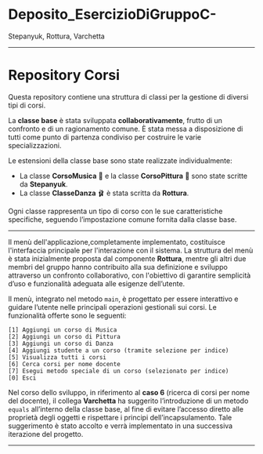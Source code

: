 # Deposito_EsercizioDiGruppoC-
Stepanyuk, Rottura, Varchetta


---

# Repository Corsi

Questa repository contiene una struttura di classi per la gestione di diversi tipi di corsi.

La **classe base** è stata sviluppata **collaborativamente**, frutto di un confronto e di un ragionamento comune. È stata messa a disposizione di tutti come punto di partenza condiviso per costruire le varie specializzazioni.

Le estensioni della classe base sono state realizzate individualmente:

* La classe **CorsoMusica** 🎵 e la classe **CorsoPittura** 🎨 sono state scritte da **Stepanyuk**.
* La classe **ClasseDanza** 🩰 è stata scritta da **Rottura**.

Ogni classe rappresenta un tipo di corso con le sue caratteristiche specifiche, seguendo l’impostazione comune fornita dalla classe base.

---

Il menù dell'applicazione,completamente implementato, costituisce l'interfaccia principale per l'interazione con il sistema. La struttura del menù è stata inizialmente proposta dal componente **Rottura**, mentre gli altri due membri del gruppo hanno contribuito alla sua definizione e sviluppo attraverso un confronto collaborativo, con l'obiettivo di garantire semplicità d’uso e funzionalità adeguata alle esigenze dell’utente.

Il menù, integrato nel metodo `main`, è progettato per essere interattivo e guidare l’utente nelle principali operazioni gestionali sui corsi. Le funzionalità offerte sono le seguenti:

```
[1] Aggiungi un corso di Musica  
[2] Aggiungi un corso di Pittura  
[3] Aggiungi un corso di Danza  
[4] Aggiungi studente a un corso (tramite selezione per indice)  
[5] Visualizza tutti i corsi  
[6] Cerca corsi per nome docente  
[7] Esegui metodo speciale di un corso (selezionato per indice)  
[0] Esci
```

Nel corso dello sviluppo, in riferimento al **caso 6** (ricerca di corsi per nome del docente), il collega **Varchetta** ha suggerito l’introduzione di un metodo `equals` all’interno della classe base, al fine di evitare l’accesso diretto alle proprietà degli oggetti e rispettare i principi dell’incapsulamento. Tale suggerimento è stato accolto e verrà implementato in una successiva iterazione del progetto.

---





